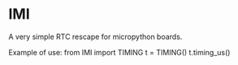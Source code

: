 # IMI
A very simple RTC rescape for micropython boards.

Example of use:
from IMI import TIMING
t = TIMING()
t.timing_us()

